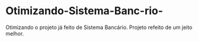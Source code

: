# Otimizando-Sistema-Banc-rio-
Otimizando o projeto já feito de Sistema Bancário.  Projeto refeito de um jeito melhor. 
